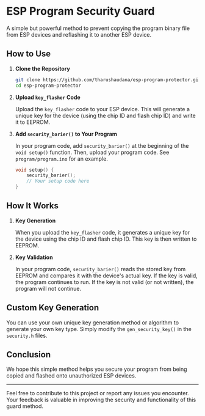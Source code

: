 # ESP Program Security Guard

A simple but powerful method to prevent copying the program binary file from ESP devices and reflashing it to another ESP device.

## How to Use

1. **Clone the Repository**

   ```sh
   git clone https://github.com/tharushaudana/esp-program-protector.git
   cd esp-program-protector
   ```

2. **Upload `key_flasher` Code**

   Upload the `key_flasher` code to your ESP device. This will generate a unique key for the device (using the chip ID and flash chip ID) and write it to EEPROM.

3. **Add `security_barier()` to Your Program**

   In your program code, add `security_barier()` at the beginning of the `void setup()` function. Then, upload your program code. See `program/program.ino` for an example.

   ```cpp
   void setup() {
       security_barier();
       // Your setup code here
   }
   ```

## How It Works

1. **Key Generation**

   When you upload the `key_flasher` code, it generates a unique key for the device using the chip ID and flash chip ID. This key is then written to EEPROM.

2. **Key Validation**

   In your program code, `security_barier()` reads the stored key from EEPROM and compares it with the device's actual key. If the key is valid, the program continues to run. If the key is not valid (or not written), the program will not continue.

## Custom Key Generation

You can use your own unique key generation method or algorithm to generate your own key type. Simply modify the `gen_security_key()` in the `security.h` files.

## Conclusion

We hope this simple method helps you secure your program from being copied and flashed onto unauthorized ESP devices.

---

Feel free to contribute to this project or report any issues you encounter. Your feedback is valuable in improving the security and functionality of this guard method.
